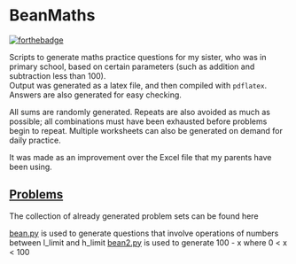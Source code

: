 # BeanMaths

[![forthebadge](https://forthebadge.com/images/badges/made-with-python.svg)](https://forthebadge.com)

Scripts to generate maths practice questions for my sister, who was in primary school, based on certain parameters (such as addition and subtraction less than 100). <br>
Output was generated as a latex file, and then compiled with `pdflatex`. Answers are also generated for easy checking.

All sums are randomly generated. Repeats are also avoided as much as possible; all combinations must have been exhausted before problems begin to repeat. Multiple worksheets can also be generated on demand for daily practice.

It was made as an improvement over the Excel file that my parents have been using.

## [Problems](//github.com/sunjerry019/RandomCodes/tree/master/BeanMaths/problems)

The collection of already generated problem sets can be found here

[bean.py](//github.com/sunjerry019/RandomCodes/blob/master/BeanMaths/bean.py) is used to generate questions that involve operations of numbers between l_limit and h_limit
[bean2.py](//github.com/sunjerry019/RandomCodes/blob/master/BeanMaths/bean2.py) is used to generate 100 - x where 0 < x < 100
